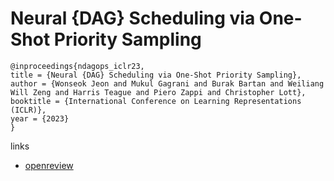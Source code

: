 # Neural {DAG} Scheduling via One-Shot Priority Sampling

```
@inproceedings{ndagops_iclr23,
title = {Neural {DAG} Scheduling via One-Shot Priority Sampling},
author = {Wonseok Jeon and Mukul Gagrani and Burak Bartan and Weiliang Will Zeng and Harris Teague and Piero Zappi and Christopher Lott},
booktitle = {International Conference on Learning Representations (ICLR)},
year = {2023}
}
```

links
- [openreview](https://openreview.net/forum?id=WL8FlAugqQ)
